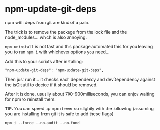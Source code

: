 # npm-update-git-deps

npm with deps from git are kind of a pain.

The trick is to remove the package from the lock file and the node_modules... which is also annoying.

`npm uninstall` is not fast and this package automated this for you leaving you to run `npm i` with whichever options you need...

Add this to your scripts after installing:
```
"npm-update-git-deps": "npm-update-git-deps",
```

Then just run it... it checks each dependency and devDependency against the isGit util to decide if it should be removed.

After it is done, usually about 700-900milliseconds, you can enjoy waiting for npm to reinstall them.


TIP:
You can speed up npm i ever so slightly with the following (assuming you are installing from git it is safe to add these flags)
```
npm i --force --no-audit --no-fund
```
